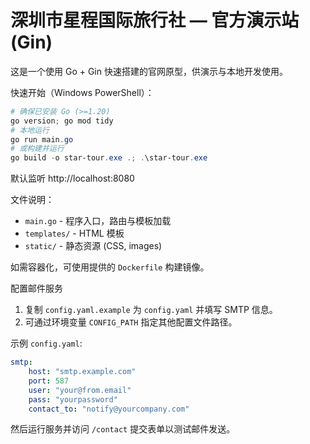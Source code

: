 # 深圳市星程国际旅行社 — 官方演示站 (Gin)

这是一个使用 Go + Gin 快速搭建的官网原型，供演示与本地开发使用。

快速开始（Windows PowerShell）：

```powershell
# 确保已安装 Go (>=1.20)
go version; go mod tidy
# 本地运行
go run main.go
# 或构建并运行
go build -o star-tour.exe .; .\star-tour.exe
```

默认监听 http://localhost:8080

文件说明：
- `main.go` - 程序入口，路由与模板加载
- `templates/` - HTML 模板
- `static/` - 静态资源 (CSS, images)

如需容器化，可使用提供的 `Dockerfile` 构建镜像。

配置邮件服务
1. 复制 `config.yaml.example` 为 `config.yaml` 并填写 SMTP 信息。
2. 可通过环境变量 `CONFIG_PATH` 指定其他配置文件路径。

示例 `config.yaml`:
```yaml
smtp:
	host: "smtp.example.com"
	port: 587
	user: "your@from.email"
	pass: "yourpassword"
	contact_to: "notify@yourcompany.com"
```

然后运行服务并访问 `/contact` 提交表单以测试邮件发送。